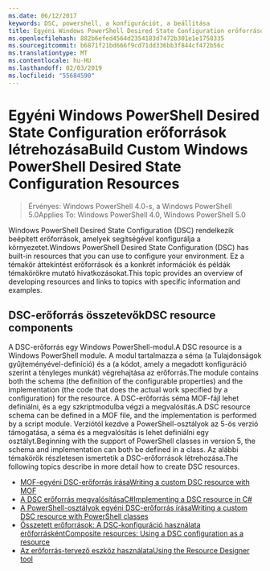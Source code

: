 ```yaml
---
ms.date: 06/12/2017
keywords: DSC, powershell, a konfigurációt, a beállítása
title: Egyéni Windows PowerShell Desired State Configuration erőforrások létrehozása
ms.openlocfilehash: 882b6efed4564d2354183d7472b301e1e1758335
ms.sourcegitcommit: b6871f21bd666f9cd71dd336bb3f844cf472b56c
ms.translationtype: MT
ms.contentlocale: hu-HU
ms.lasthandoff: 02/03/2019
ms.locfileid: "55684590"
---
```

# <a name="build-custom-windows-powershell-desired-state-configuration-resources"></a><span data-ttu-id="d93bf-103">Egyéni Windows PowerShell Desired State Configuration erőforrások létrehozása</span><span class="sxs-lookup"><span data-stu-id="d93bf-103">Build Custom Windows PowerShell Desired State Configuration Resources</span></span>

> <span data-ttu-id="d93bf-104">Érvényes: Windows PowerShell 4.0-s, a Windows PowerShell 5.0</span><span class="sxs-lookup"><span data-stu-id="d93bf-104">Applies To: Windows PowerShell 4.0, Windows PowerShell 5.0</span></span>

<span data-ttu-id="d93bf-105">Windows PowerShell Desired State Configuration (DSC) rendelkezik beépített erőforrások, amelyek segítségével konfigurálja a környezetet.</span><span class="sxs-lookup"><span data-stu-id="d93bf-105">Windows PowerShell Desired State Configuration (DSC) has built-in resources that you can use to configure your environment.</span></span> <span data-ttu-id="d93bf-106">Ez a témakör áttekintést erőforrások és a konkrét információk és példák témakörökre mutató hivatkozásokat.</span><span class="sxs-lookup"><span data-stu-id="d93bf-106">This topic provides an overview of developing resources and links to topics with specific information and examples.</span></span>

## <a name="dsc-resource-components"></a><span data-ttu-id="d93bf-107">DSC-erőforrás összetevők</span><span class="sxs-lookup"><span data-stu-id="d93bf-107">DSC resource components</span></span>

<span data-ttu-id="d93bf-108">A DSC-erőforrás egy Windows PowerShell-modul.</span><span class="sxs-lookup"><span data-stu-id="d93bf-108">A DSC resource is a Windows PowerShell module.</span></span> <span data-ttu-id="d93bf-109">A modul tartalmazza a séma (a Tulajdonságok gyűjteményével-definíció) és a (a kódot, amely a megadott konfiguráció szerint a tényleges munkát) végrehajtása az erőforrás.</span><span class="sxs-lookup"><span data-stu-id="d93bf-109">The module contains both the schema (the definition of the configurable properties) and the implementation (the code that does the actual work specified by a configuration) for the resource.</span></span> <span data-ttu-id="d93bf-110">A DSC-erőforrás séma MOF-fájl lehet definiálni, és a egy szkriptmodulba végzi a megvalósítás.</span><span class="sxs-lookup"><span data-stu-id="d93bf-110">A DSC resource schema can be defined in a MOF file, and the implementation is performed by a script module.</span></span> <span data-ttu-id="d93bf-111">Verziótól kezdve a PowerShell-osztályok az 5-ös verzió támogatása, a séma és a megvalósítás is lehet definiálni egy osztályt.</span><span class="sxs-lookup"><span data-stu-id="d93bf-111">Beginning with the support of PowerShell classes in version 5, the schema and implementation can both be defined in a class.</span></span> <span data-ttu-id="d93bf-112">Az alábbi témakörök részletesen ismertetik a DSC-erőforrások létrehozása.</span><span class="sxs-lookup"><span data-stu-id="d93bf-112">The following topics describe in more detail how to create DSC resources.</span></span>

* [<span data-ttu-id="d93bf-113">MOF-egyéni DSC-erőforrás írása</span><span class="sxs-lookup"><span data-stu-id="d93bf-113">Writing a custom DSC resource with MOF</span></span>](authoringResourceMOF.md)
* [<span data-ttu-id="d93bf-114">A DSC erőforrás megvalósításaC#</span><span class="sxs-lookup"><span data-stu-id="d93bf-114">Implementing a DSC resource in C#</span></span>](authoringResourceMofCS.md)
* [<span data-ttu-id="d93bf-115">A PowerShell-osztályok egyéni DSC-erőforrás írása</span><span class="sxs-lookup"><span data-stu-id="d93bf-115">Writing a custom DSC resource with PowerShell classes</span></span>](authoringResourceClass.md)
* [<span data-ttu-id="d93bf-116">Összetett erőforrások: A DSC-konfiguráció használata erőforrásként</span><span class="sxs-lookup"><span data-stu-id="d93bf-116">Composite resources: Using a DSC configuration as a resource</span></span>](authoringResourceComposite.md)
* [<span data-ttu-id="d93bf-117">Az erőforrás-tervező eszköz használata</span><span class="sxs-lookup"><span data-stu-id="d93bf-117">Using the Resource Designer tool</span></span>](../authoringResourceMofDesigner.md)
